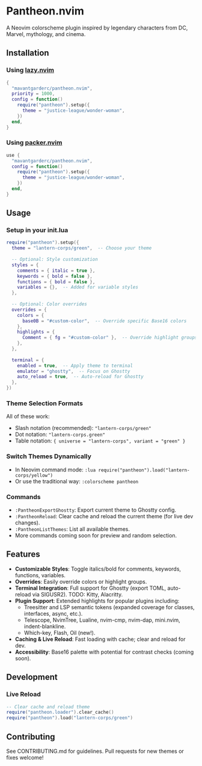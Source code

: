 # Pantheon.nvim

A Neovim colorscheme plugin inspired by legendary characters from DC, Marvel, mythology, and cinema.

## Installation

### Using [lazy.nvim](https://github.com/folke/lazy.nvim)

```lua
{
  "mavantgarderc/pantheon.nvim",
  priority = 1000,
  config = function()
    require("pantheon").setup({
      theme = "justice-league/wonder-woman",
    })
  end,
}
```

### Using [packer.nvim](https://github.com/wbthomason/packer.nvim)

```lua
use {
  "mavantgarderc/pantheon.nvim",
  config = function()
    require("pantheon").setup({
      theme = "justice-league/wonder-woman",
    })
  end,
}
```

## Usage

### Setup in your init.lua

```lua
require("pantheon").setup({
  theme = "lantern-corps/green",  -- Choose your theme
  
  -- Optional: Style customization
  styles = {
    comments = { italic = true },
    keywords = { bold = false },
    functions = { bold = false },
    variables = {},  -- Added for variable styles
  },
  
  -- Optional: Color overrides
  overrides = {
    colors = {
      base0B = "#custom-color",  -- Override specific Base16 colors
    },
    highlights = {
      Comment = { fg = "#custom-color" },  -- Override highlight groups
    },
  },
  
  terminal = {
    enabled = true,  -- Apply theme to terminal
    emulator = "ghostty",  -- Focus on Ghostty
    auto_reload = true,  -- Auto-reload for Ghostty
  },
})
```

### Theme Selection Formats

All of these work:

- Slash notation (recommended): `"lantern-corps/green"`
- Dot notation: `"lantern-corps.green"`
- Table notation: `{ universe = "lantern-corps", variant = "green" }`

### Switch Themes Dynamically

- In Neovim command mode: `:lua require("pantheon").load("lantern-corps/yellow")`
- Or use the traditional way: `:colorscheme pantheon`

### Commands
- `:PantheonExportGhostty`: Export current theme to Ghostty config.
- `:PantheonReload`: Clear cache and reload the current theme (for live dev changes).
- `:PantheonListThemes`: List all available themes.
- More commands coming soon for preview and random selection.

## Features
- **Customizable Styles**: Toggle italics/bold for comments, keywords, functions, variables.
- **Overrides**: Easily override colors or highlight groups.
- **Terminal Integration**: Full support for Ghostty (export TOML, auto-reload via SIGUSR2). TODO: Kitty, Alacritty.
- **Plugin Support**: Extended highlights for popular plugins including:
  - Treesitter and LSP semantic tokens (expanded coverage for classes, interfaces, async, etc.).
  - Telescope, NvimTree, Lualine, nvim-cmp, nvim-dap, mini.nvim, indent-blankline.
  - Which-key, Flash, Oil (new!).
- **Caching & Live Reload**: Fast loading with cache; clear and reload for dev.
- **Accessibility**: Base16 palette with potential for contrast checks (coming soon).

## Development

### Live Reload

```lua
-- Clear cache and reload theme
require("pantheon.loader").clear_cache()
require("pantheon").load("lantern-corps/green")
```

## Contributing
See CONTRIBUTING.md for guidelines. Pull requests for new themes or fixes welcome!

